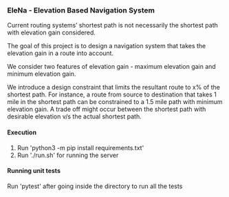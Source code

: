 ### EleNa - Elevation Based Navigation System
Current routing systems’ shortest path is not necessarily the shortest path with elevation gain considered.

The goal of this project is to design a navigation system that takes the elevation gain in a route into account.

We consider two features of elevation gain - maximum elevation gain and minimum elevation gain.

We introduce a design constraint that limits the resultant route to x% of the shortest path. For instance, a route from source to destination that takes 1 mile in the shortest path can be constrained to a 1.5 mile path with minimum elevation gain. A trade off might occur between the shortest path with desirable elevation v/s the actual shortest path.

#### Execution
1. Run 'python3 -m pip install requirements.txt'
2. Run './run.sh' for running the server

#### Running unit tests
Run 'pytest' after going inside the directory to run all the tests